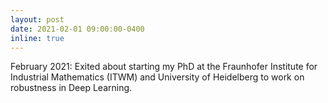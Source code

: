 ```yaml
---
layout: post
date: 2021-02-01 09:00:00-0400
inline: true
---
```


February 2021: Exited about starting my PhD at the Fraunhofer Institute for Industrial Mathematics (ITWM) and University of Heidelberg to work on robustness in Deep Learning.
